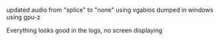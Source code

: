 updated audio from "splice" to "none"
using vgabios dumped in windows using gpu-z

Everything looks good in the logs, no screen displaying